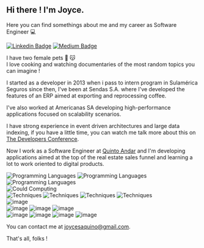 Hi there ! I'm Joyce.
-----
Here you can find somethings about me and my career as Software Engineer 💻

[![Linkedin Badge](https://img.shields.io/badge/-LinkedIn-blue?plastic&logo=appveyor&logo=Linkedin&logoColor=white&link=https://www.linkedin.com/in/joyceaquino/)](https://www.linkedin.com/in/joyceaquino/)
[![Medium Badge](https://img.shields.io/badge/-Medium-black?plastic&logo=appveyor&logo=Medium&logoColor=white&link=https://joycesaquino.medium.com/)](https://joycesaquino.medium.com/)

I have two female pets 🐶 😽 <br>
I love cooking and watching documentaries of the most random topics you can imagine !

I started as a developer in 2013 when i pass  to intern program in Sulamérica Seguros since then, I've been at Sendas S.A. where I've developed the features of an ERP aimed at exporting and reprocessing coffee.

I've also worked at Americanas SA developing high-performance applications focused on scalability scenarios.

I have strong experience in event driven architectures and large data indexing, if you have a little time, you can watch me talk more about this on [The Developers Conference](https://www.youtube.com/watch?v=nCRHdxu8E7o).

Now I work as a Software Engineer at [Quinto Andar](https://www.linkedin.com/company/quintoandar-com-br/) and I'm developing applications aimed at the top of the real estate sales funnel and learning a lot to work oriented to digital products.


![Programming Languages](https://img.shields.io/badge/Programming%20Languages-Java-yellow)
![Programming Languages](https://img.shields.io/badge/Golang-yellow)
![Programming Languages](https://img.shields.io/badge/JavaScript/NodeJS/Type-yellow)
<br>
![Could Computing](https://img.shields.io/badge/Cloud%20Computing-AWS-orange)
<br>
![Techniques](https://img.shields.io/badge/Techniques%20and%20Experience-Tests-blue)
![Techniques](https://img.shields.io/badge/OPP-blue)
![Techniques](https://img.shields.io/badge/Design%20Patterns-blue)
![Techniques](https://img.shields.io/badge/Event%20Drive%20Architecture-blue)
<br>
![image](https://img.shields.io/badge/SQL%20Databse-Postgres-brightgreen)<br>
![image](https://img.shields.io/badge/NoSQL%20Databse-MongoDb-brightgreen)
![image](https://img.shields.io/badge/Cassandra-brightgreen)
![image](https://img.shields.io/badge/DynamoDb-brightgreen)
<br>
![image](https://img.shields.io/badge/Containers/Orchestration-kubernetes-lightgrey)
![image](https://img.shields.io/badge/Monitoring/Metrics-NewRelic-lightgrey)
![image](https://img.shields.io/badge/Monitoring/Metrics-Datadog-lightgrey)
![image](https://img.shields.io/badge/Monitoring/Metrics-Kibana-lightgrey)
<br>

You can contact me at <a href="mailto:joycesaquino@gmail.com">joycesaquino@gmail.com</a>.<br>

That's all, folks !

<!--


**joycesaquino/joycesaquino** is a ✨ _special_ ✨ repository because its `README.md` (this file) appears on your GitHub profile.

[![Top Langs](https://github-readme-stats.vercel.app/api/top-langs/?username=joycesaquino&layout=compact&title_color=fff&text_color=f8f8f2&hide=java&bg_color=171c24)](https://github.com/joycesaquino)

[![peguimasid github stats](https://github-readme-stats.vercel.app/api?username=joycesaquino&show_icons=true&title_color=fff&icon_color=37aaff&text_color=f8f8f2&bg_color=171c24&count_private=true)](https://github.com/joycesaquino)

Here are some ideas to get you started:

- 🔭 I’m currently working on ...
- 🌱 I’m currently learning ...
- 👯 I’m looking to collaborate on ...
- 🤔 I’m looking for help with ...
- 💬 Ask me about ...
- 📫 How to reach me: ...
- 😄 Pronouns: ...
- ⚡ Fun fact: ...
-->
